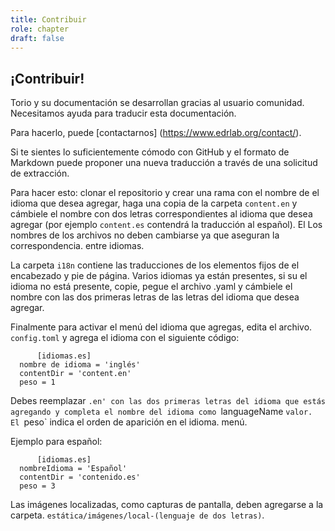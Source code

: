 ```yaml
---
title: Contribuir
role: chapter
draft: false
---
```

## ¡Contribuir!

Torio y su documentación se desarrollan gracias al usuario
comunidad. Necesitamos ayuda para traducir esta documentación.

Para hacerlo, puede [contactarnos] (https://www.edrlab.org/contact/).

Si te sientes lo suficientemente cómodo con GitHub y el formato de Markdown
puede proponer una nueva traducción a través de una solicitud de extracción.

Para hacer esto: clonar el repositorio y crear una rama con el nombre de
el idioma que desea agregar, haga una copia de la carpeta `content.en` y
cámbiele el nombre con dos letras correspondientes al idioma que desea agregar
(por ejemplo `content.es` contendrá la traducción al español). El
Los nombres de los archivos no deben cambiarse ya que aseguran la correspondencia.
entre idiomas.

La carpeta `i18n` contiene las traducciones de los elementos fijos de
el encabezado y pie de página. Varios idiomas ya están presentes, si su
el idioma no está presente, copie, pegue el archivo .yaml y cámbiele el nombre con
las dos primeras letras de las letras del idioma que desea agregar.

Finalmente para activar el menú del idioma que agregas, edita el archivo.
`config.toml` y agrega el idioma con el siguiente código:

          [idiomas.es]
      nombre de idioma = 'inglés'
      contentDir = 'content.en'
      peso = 1

        

Debes reemplazar
`.en' con las dos primeras letras del idioma que estás agregando y completa el nombre del idioma como `languageName
`valor. El `peso\` indica el orden de aparición en el idioma.
menú.

Ejemplo para español:

          [idiomas.es]
      nombreIdioma = 'Español'
      contentDir = 'contenido.es'
      peso = 3

        

Las imágenes localizadas, como capturas de pantalla, deben agregarse a la carpeta.
`estática/imágenes/local-(lenguaje de dos letras)`.
